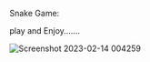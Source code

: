 Snake Game:

play and Enjoy.......

![Screenshot 2023-02-14 004259](https://user-images.githubusercontent.com/43900397/218552079-b8e77993-f44d-4912-bcf8-470b689bc45c.png)
